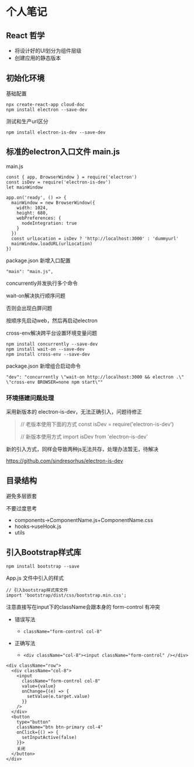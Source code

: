 # 个人笔记


## React 哲学

- 将设计好的UI划分为组件层级
- 创建应用的静态版本


## 初始化环境


基础配置

```shell
npx create-react-app cloud-doc
npm install electron --save-dev
```

测试和生产url区分

```
npm install electron-is-dev --save-dev
```


## 标准的electron入口文件 main.js


main.js


```
const { app, BrowserWindow } = require('electron')
const isDev = require('electron-is-dev')
let mainWindow

app.on('ready', () => {
  mainWindow = new BrowserWindow({
    width: 1024,
    height: 680,
    webPreferences: {
      nodeIntegration: true
    }
  })
  const urlLocation = isDev ? 'http://localhost:3000' : 'dummyurl'
  mainWindow.loadURL(urlLocation)
})
```

package.json 新增入口配置

```
"main": "main.js",
```

concurrently并发执行多个命令

wait-on解决执行顺序问题

否则会出现白屏问题

按顺序先启动web，然后再启动electron

cross-env解决跨平台设置环境变量问题

```
npm install concurrently --save-dev
npm install wait-on --save-dev
npm install cross-env --save-dev
```

package.json 新增组合启动命令

```
"dev": "concurrently \"wait-on http://localhost:3000 && electron .\" \"cross-env BROWSER=none npm start\""
```


### 环境搭建问题处理


采用新版本的 electron-is-dev，无法正确引入，问题待修正

> // 老版本使用下面的方式
> const isDev = require('electron-is-dev')
>
> // 新版本使用方式
> import isDev from 'electron-is-dev'


新的引入方式，同样会导致两种js无法共存，处理办法暂无，待解决

https://github.com/sindresorhus/electron-is-dev


## 目录结构

避免多层嵌套

不要过度思考

- components->ComponentName.js+ComponentName.css
- hooks->useHook.js
- utils



## 引入Bootstrap样式库


```
npm install bootstrap --save
```

App.js 文件中引入的样式

```
// 引入bootstrap样式库文件
import 'bootstrap/dist/css/bootstrap.min.css';
```


注意直接写在input下的className会跟本身的 form-control 有冲突


- 错误写法
  - `className="form-control col-8"`

- 正确写法
  - `<div className="col-8"><input className="form-control" /></div>`


```
<div className="row">
  <div className="col-8">
    <input
      className="form-control col-8"
      value={value}
      onChange={(e) => {
        setValue(e.target.value)
      }}
    />
  </div>
  <button
    type="button"
    className="btn btn-primary col-4"
    onClick={() => {
      setInputActive(false)
    }}>
    关闭
  </button>
</div>
```




